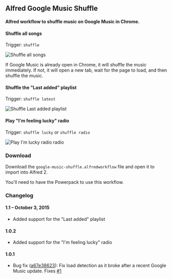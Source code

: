 ## Alfred Google Music Shuffle

#### Alfred workflow to shuffle music on Google Music in Chrome.


#### Shuffle all songs

Trigger: `shuffle`

![Shuffle all songs](http://i.imgur.com/9KtZlnR.png)

If Google Music is already open in Chrome, it will shuffle the music immediately. If not, it will open a new tab, wait for the page to load, and then shuffle the music.

#### Shuffle the "Last added" playlist

Trigger: `shuffle latest`

![Shuffle Last added playlist](http://i.imgur.com/MOeSEaL.png)

#### Play "I'm feeling lucky" radio

Trigger: `shuffle lucky` or `shuffle radio`

![Play I'm lucky radio radio](http://i.imgur.com/b8dbvyK.png)

### Download

Download the `google-music-shuffle.alfredworkflow` file and open it to import into Alfred 2.

You'll need to have the Powerpack to use this workflow.

### Changelog

#### 1.1 – October 3, 2015

* Added support for the "Last added" playlist

#### 1.0.2

* Added support for the "I'm feeling lucky" radio

#### 1.0.1

* Bug fix ([a67e38623](https://github.com/jayj/alfred-google-music-shuffle/commit/a67e38623b8c2ceed10624bf45365f880d1fa270)): Fix load detection as it broke after a recent Google Music update. Fixes [#1](https://github.com/jayj/alfred-google-music-shuffle/issues/1)